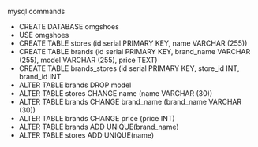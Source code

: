 mysql commands

* CREATE DATABASE omgshoes
* USE omgshoes
* CREATE TABLE stores (id serial PRIMARY KEY, name VARCHAR (255))
* CREATE TABLE brands (id serial PRIMARY KEY, brand_name VARCHAR (255), model VARCHAR (255), price TEXT)
* CREATE TABLE brands_stores (id serial PRIMARY KEY, store_id INT, brand_id INT
* ALTER TABLE brands DROP model
* ALTER TABLE stores CHANGE name (name VARCHAR (30))
* ALTER TABLE brands CHANGE brand_name (brand_name VARCHAR (30))
* ALTER TABLE brands CHANGE price (price INT)
* ALTER TABLE brands ADD UNIQUE(brand_name)
* ALTER TABLE stores ADD UNIQUE(name)
